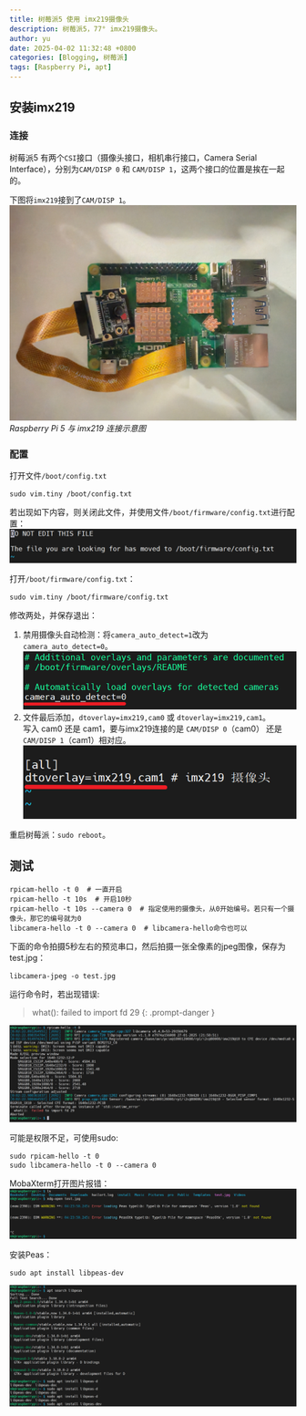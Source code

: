 ```yaml
---
title: 树莓派5 使用 imx219摄像头
description: 树莓派5，77° imx219摄像头。
author: yu
date: 2025-04-02 11:32:48 +0800
categories: [Blogging, 树莓派]
tags: [Raspberry Pi, apt]
---
```


## 安装imx219

### 连接

树莓派5 有两个`CSI`接口（摄像头接口，相机串行接口，Camera Serial Interface），分别为`CAM/DISP 0` 和 `CAM/DISP 1`，这两个接口的位置是挨在一起的。

下图将`imx219`接到了`CAM/DISP 1`。
![](/common/img/raspberryPi/connect-imx219.jpg)
_Raspberry Pi 5 与 imx219 连接示意图_

### 配置

打开文件`/boot/config.txt`
```shell
sudo vim.tiny /boot/config.txt
```
若出现如下内容，则关闭此文件，并使用文件`/boot/firmware/config.txt`进行配置：
![](/common/img/raspberryPi/config.png)

打开`/boot/firmware/config.txt`：
```shell
sudo vim.tiny /boot/firmware/config.txt
```

修改两处，并保存退出：
1. 禁用摄像头自动检测：将`camera_auto_detect=1`改为`camera_auto_detect=0`。  
![](/common/img/raspberryPi/camera_auto_detect.png)
2. 文件最后添加，`dtoverlay=imx219,cam0` 或 `dtoverlay=imx219,cam1`。  
写入 cam0 还是 cam1，要与imx219连接的是 `CAM/DISP 0`（cam0） 还是 `CAM/DISP 1`（cam1）相对应。  
![](/common/img/raspberryPi/dtoverlay=.png)

重启树莓派：`sudo reboot`。

## 测试

```shell
rpicam-hello -t 0  # 一直开启
rpicam-hello -t 10s  # 开启10秒
rpicam-hello -t 10s --camera 0  # 指定使用的摄像头，从0开始编号。若只有一个摄像头，那它的编号就为0
libcamera-hello -t 0 --camera 0  # libcamera-hello命令也可以
```

下面的命令拍摄5秒左右的预览串口，然后拍摄一张全像素的jpeg图像，保存为test.jpg：
```shell
libcamera-jpeg -o test.jpg
```

运行命令时，若出现错误:
> what():  failed to import fd 29
{: .prompt-danger }

![](/common/img/raspberryPi/rpicam-fd.png)

可能是权限不足，可使用sudo:
```shell
sudo rpicam-hello -t 0
sudo libcamera-hello -t 0 --camera 0
```

MobaXterm打开图片报错：
![](/common/img/raspberryPi/Peas-notFound.png)

安装Peas：
```shell
sudo apt install libpeas-dev
```
![](/common/img/raspberryPi/Peas-install.png)

